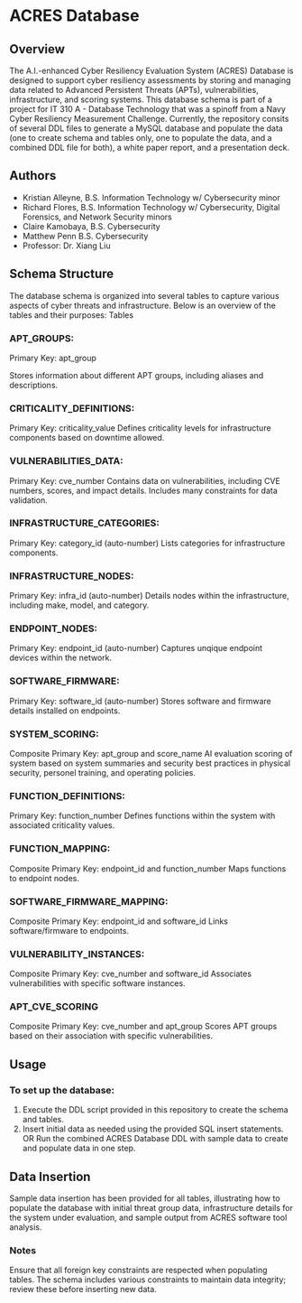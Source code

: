 # ACRES Database

## Overview
The A.I.-enhanced Cyber Resiliency Evaluation System (ACRES) Database is designed to support cyber resiliency assessments by storing and managing data related to Advanced Persistent Threats (APTs), vulnerabilities, infrastructure, and scoring systems. This database schema is part of a project for IT 310 A - Database Technology that was a spinoff from a Navy Cyber Resiliency Measurement Challenge. Currently, the repository consits of several DDL files to generate a MySQL database and populate the data (one to create schema and tables only, one to populate the data, and a combined DDL file for both), a white paper report, and a presentation deck.

## Authors
- Kristian Alleyne, B.S. Information Technology w/ Cybersecurity minor
- Richard Flores, B.S. Information Technology w/ Cybersecurity, Digital Forensics, and Network Security minors
- Claire Kamobaya, B.S. Cybersecurity
- Matthew Penn B.S. Cybersecurity
- Professor: Dr. Xiang Liu

## Schema Structure
The database schema is organized into several tables to capture various aspects of cyber threats and infrastructure. Below is an overview of the tables and their purposes:
Tables

### APT_GROUPS:
  Primary Key: apt_group
  
  Stores information about different APT groups, including aliases and descriptions.

### CRITICALITY_DEFINITIONS:
  Primary Key: criticality_value
  Defines criticality levels for infrastructure components based on downtime allowed.

### VULNERABILITIES_DATA:
  Primary Key: cve_number
  Contains data on vulnerabilities, including CVE numbers, scores, and impact details. Includes many constraints for data validation.

### INFRASTRUCTURE_CATEGORIES:
  Primary Key: category_id (auto-number)
  Lists categories for infrastructure components.

### INFRASTRUCTURE_NODES:
  Primary Key: infra_id (auto-number)
  Details nodes within the infrastructure, including make, model, and category.

### ENDPOINT_NODES:
  Primary Key: endpoint_id (auto-number)
  Captures unqique endpoint devices within the network.

### SOFTWARE_FIRMWARE:
  Primary Key: software_id (auto-number)
  Stores software and firmware details installed on endpoints.
  
### SYSTEM_SCORING:
  Composite Primary Key: apt_group and score_name
  AI evaluation scoring of system based on system summaries and security best practices in physical security, personel training, and operating policies.

### FUNCTION_DEFINITIONS:
  Primary Key: function_number
  Defines functions within the system with associated criticality values.

### FUNCTION_MAPPING:
  Composite Primary Key: endpoint_id and function_number
  Maps functions to endpoint nodes.
        
### SOFTWARE_FIRMWARE_MAPPING:
  Composite Primary Key: endpoint_id and software_id
  Links software/firmware to endpoints.

### VULNERABILITY_INSTANCES:
  Composite Primary Key: cve_number and software_id
  Associates vulnerabilities with specific software instances.

### APT_CVE_SCORING
  Composite Primary Key: cve_number and apt_group
  Scores APT groups based on their association with specific vulnerabilities.

## Usage
### To set up the database:
1. Execute the DDL script provided in this repository to create the schema and tables.
2. Insert initial data as needed using the provided SQL insert statements.
   OR
Run the combined ACRES Database DDL with sample data to create and populate data in one step.

## Data Insertion
Sample data insertion has been provided for all tables, illustrating how to populate the database with initial threat group data, infrastructure details for the system under evaluation, and sample output from ACRES software tool analysis.

### Notes
Ensure that all foreign key constraints are respected when populating tables.
The schema includes various constraints to maintain data integrity; review these before inserting new data.
